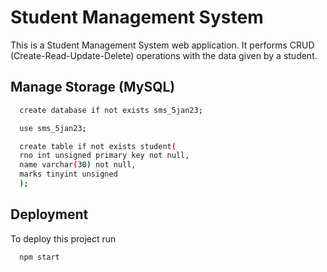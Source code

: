
# Student Management System

This is a Student Management System web application. It performs CRUD (Create-Read-Update-Delete) operations with the data given by a student.


## Manage Storage (MySQL)

```bash
  create database if not exists sms_5jan23;
```
```bash
  use sms_5jan23;
```
```bash
  create table if not exists student(
  rno int unsigned primary key not null,
  name varchar(30) not null,
  marks tinyint unsigned
  );
```


## Deployment

To deploy this project run

```bash
  npm start
```

